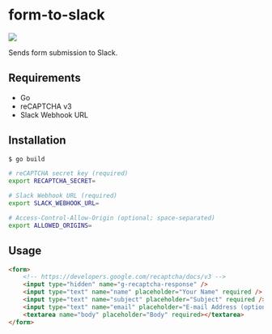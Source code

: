 form-to-slack
=============

[![][workflow-badge]][workflow-link]

Sends form submission to Slack.

## Requirements

- Go
- reCAPTCHA v3
- Slack Webhook URL

## Installation

```sh
$ go build
```

```sh
# reCAPTCHA secret key (required)
export RECAPTCHA_SECRET=

# Slack Webhook URL (required)
export SLACK_WEBHOOK_URL=

# Access-Control-Allow-Origin (optional; space-separated)
export ALLOWED_ORIGINS=
```

## Usage

```html
<form>
    <!-- https://developers.google.com/recaptcha/docs/v3 -->
    <input type="hidden" name="g-recaptcha-response" />
    <input type="text" name="name" placeholder="Your Name" required />
    <input type="text" name="subject" placeholder="Subject" required />
    <input type="text" name="email" placeholder="E-mail Address (optional)" />
    <textarea name="body" placeholder="Body" required></textarea>
</form>
```

[workflow-link]:    https://github.com/chitoku-k/form-to-slack/actions?query=branch:master
[workflow-badge]:   https://img.shields.io/github/workflow/status/chitoku-k/form-to-slack/CI%20Workflow/master.svg?style=flat-square
